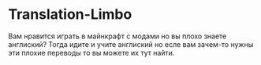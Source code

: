 # Translation-Limbo

Вам нравится играть в майнкрафт с модами но вы плохо знаете англиский? Тогда идите и учите англиский но есле вам зачем-то нужны эти плохие переводы то вы можете их тут найти.
